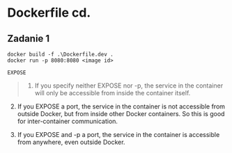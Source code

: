 # Dockerfile cd.

## Zadanie 1
`docker build -f .\Dockerfile.dev .` <br />
`docker run -p 8080:8080 <image id>` <br />

`EXPOSE` <br />
> 1) If you specify neither EXPOSE nor -p, the service in the container will only be accessible from inside the container itself.

2) If you EXPOSE a port, the service in the container is not accessible from outside Docker, but from inside other Docker containers. So this is good for inter-container communication.

3) If you EXPOSE and -p a port, the service in the container is accessible from anywhere, even outside Docker.
>

